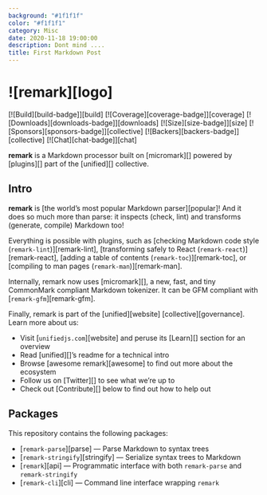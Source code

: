 ```yaml
---
background: "#1f1f1f"
color: "#f1f1f1"
category: Misc
date: 2020-11-18 19:00:00
description: Dont mind ....
title: First Markdown Post
---
```

# ![remark][logo]

[![Build][build-badge]][build]
[![Coverage][coverage-badge]][coverage]
[![Downloads][downloads-badge]][downloads]
[![Size][size-badge]][size]
[![Sponsors][sponsors-badge]][collective]
[![Backers][backers-badge]][collective]
[![Chat][chat-badge]][chat]

**remark** is a Markdown processor built on [micromark][] powered by
[plugins][] part of the [unified][] collective.

## Intro

**remark** is [the world’s most popular Markdown parser][popular]!
And it does so much more than parse: it inspects (check, lint) and transforms
(generate, compile) Markdown too!

Everything is possible with plugins, such as [checking Markdown code
style (`remark-lint`)][remark-lint], [transforming safely to React
(`remark-react`)][remark-react], [adding a table of
contents (`remark-toc`)][remark-toc], or [compiling to man pages
(`remark-man`)][remark-man].

Internally, remark now uses [micromark][], a new, fast, and tiny CommonMark
compliant Markdown tokenizer.
It can be GFM compliant with [`remark-gfm`][remark-gfm].

Finally, remark is part of the [unified][website] [collective][governance].
Learn more about us:

*   Visit [`unifiedjs.com`][website] and peruse its [Learn][] section for an
    overview
*   Read [unified][]’s readme for a technical intro
*   Browse [awesome remark][awesome] to find out more about the ecosystem
*   Follow us on [Twitter][] to see what we’re up to
*   Check out [Contribute][] below to find out how to help out

## Packages

This repository contains the following packages:

*   [`remark-parse`][parse] — Parse Markdown to syntax trees
*   [`remark-stringify`][stringify] — Serialize syntax trees to Markdown
*   [`remark`][api] — Programmatic interface with both `remark-parse` and `remark-stringify`
*   [`remark-cli`][cli] — Command line interface wrapping `remark`
